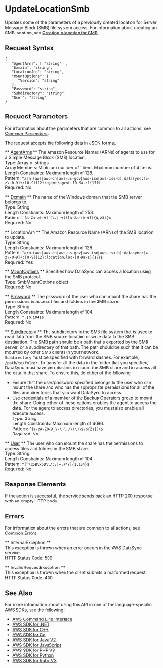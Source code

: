 # UpdateLocationSmb<a name="API_UpdateLocationSmb"></a>

Updates some of the parameters of a previously created location for Server Message Block \(SMB\) file system access\. For information about creating an SMB location, see [Creating a location for SMB](https://docs.aws.amazon.com/datasync/latest/userguide/create-smb-location.html)\.

## Request Syntax<a name="API_UpdateLocationSmb_RequestSyntax"></a>

```
{
   "AgentArns": [ "string" ],
   "Domain": "string",
   "LocationArn": "string",
   "MountOptions": { 
      "Version": "string"
   },
   "Password": "string",
   "Subdirectory": "string",
   "User": "string"
}
```

## Request Parameters<a name="API_UpdateLocationSmb_RequestParameters"></a>

For information about the parameters that are common to all actions, see [Common Parameters](CommonParameters.md)\.

The request accepts the following data in JSON format\.

 ** [AgentArns](#API_UpdateLocationSmb_RequestSyntax) **   <a name="DataSync-UpdateLocationSmb-request-AgentArns"></a>
The Amazon Resource Names \(ARNs\) of agents to use for a Simple Message Block \(SMB\) location\.  
Type: Array of strings  
Array Members: Minimum number of 1 item\. Maximum number of 4 items\.  
Length Constraints: Maximum length of 128\.  
Pattern: `^arn:(aws|aws-cn|aws-us-gov|aws-iso|aws-iso-b):datasync:[a-z\-0-9]+:[0-9]{12}:agent/agent-[0-9a-z]{17}$`   
Required: No

 ** [Domain](#API_UpdateLocationSmb_RequestSyntax) **   <a name="DataSync-UpdateLocationSmb-request-Domain"></a>
The name of the Windows domain that the SMB server belongs to\.  
Type: String  
Length Constraints: Maximum length of 253\.  
Pattern: `^[A-Za-z0-9]((\.|-+)?[A-Za-z0-9]){0,252}$`   
Required: No

 ** [LocationArn](#API_UpdateLocationSmb_RequestSyntax) **   <a name="DataSync-UpdateLocationSmb-request-LocationArn"></a>
The Amazon Resource Name \(ARN\) of the SMB location to update\.  
Type: String  
Length Constraints: Maximum length of 128\.  
Pattern: `^arn:(aws|aws-cn|aws-us-gov|aws-iso|aws-iso-b):datasync:[a-z\-0-9]+:[0-9]{12}:location/loc-[0-9a-z]{17}$`   
Required: Yes

 ** [MountOptions](#API_UpdateLocationSmb_RequestSyntax) **   <a name="DataSync-UpdateLocationSmb-request-MountOptions"></a>
Specifies how DataSync can access a location using the SMB protocol\.  
Type: [SmbMountOptions](API_SmbMountOptions.md) object  
Required: No

 ** [Password](#API_UpdateLocationSmb_RequestSyntax) **   <a name="DataSync-UpdateLocationSmb-request-Password"></a>
The password of the user who can mount the share has the permissions to access files and folders in the SMB share\.  
Type: String  
Length Constraints: Maximum length of 104\.  
Pattern: `^.{0,104}$`   
Required: No

 ** [Subdirectory](#API_UpdateLocationSmb_RequestSyntax) **   <a name="DataSync-UpdateLocationSmb-request-Subdirectory"></a>
The subdirectory in the SMB file system that is used to read data from the SMB source location or write data to the SMB destination\. The SMB path should be a path that's exported by the SMB server, or a subdirectory of that path\. The path should be such that it can be mounted by other SMB clients in your network\.  
 `Subdirectory` must be specified with forward slashes\. For example, `/path/to/folder`\.
To transfer all the data in the folder that you specified, DataSync must have permissions to mount the SMB share and to access all the data in that share\. To ensure this, do either of the following:  
+ Ensure that the user/password specified belongs to the user who can mount the share and who has the appropriate permissions for all of the files and directories that you want DataSync to access\.
+ Use credentials of a member of the Backup Operators group to mount the share\. 
Doing either of these options enables the agent to access the data\. For the agent to access directories, you must also enable all execute access\.  
Type: String  
Length Constraints: Maximum length of 4096\.  
Pattern: `^[a-zA-Z0-9_\-\+\./\(\)\$\p{Zs}]+$`   
Required: No

 ** [User](#API_UpdateLocationSmb_RequestSyntax) **   <a name="DataSync-UpdateLocationSmb-request-User"></a>
The user who can mount the share has the permissions to access files and folders in the SMB share\.  
Type: String  
Length Constraints: Maximum length of 104\.  
Pattern: `^[^\x5B\x5D\\/:;|=,+*?]{1,104}$`   
Required: No

## Response Elements<a name="API_UpdateLocationSmb_ResponseElements"></a>

If the action is successful, the service sends back an HTTP 200 response with an empty HTTP body\.

## Errors<a name="API_UpdateLocationSmb_Errors"></a>

For information about the errors that are common to all actions, see [Common Errors](CommonErrors.md)\.

 ** InternalException **   
This exception is thrown when an error occurs in the AWS DataSync service\.  
HTTP Status Code: 500

 ** InvalidRequestException **   
This exception is thrown when the client submits a malformed request\.  
HTTP Status Code: 400

## See Also<a name="API_UpdateLocationSmb_SeeAlso"></a>

For more information about using this API in one of the language\-specific AWS SDKs, see the following:
+  [AWS Command Line Interface](https://docs.aws.amazon.com/goto/aws-cli/datasync-2018-11-09/UpdateLocationSmb) 
+  [AWS SDK for \.NET](https://docs.aws.amazon.com/goto/DotNetSDKV3/datasync-2018-11-09/UpdateLocationSmb) 
+  [AWS SDK for C\+\+](https://docs.aws.amazon.com/goto/SdkForCpp/datasync-2018-11-09/UpdateLocationSmb) 
+  [AWS SDK for Go](https://docs.aws.amazon.com/goto/SdkForGoV1/datasync-2018-11-09/UpdateLocationSmb) 
+  [AWS SDK for Java V2](https://docs.aws.amazon.com/goto/SdkForJavaV2/datasync-2018-11-09/UpdateLocationSmb) 
+  [AWS SDK for JavaScript](https://docs.aws.amazon.com/goto/AWSJavaScriptSDK/datasync-2018-11-09/UpdateLocationSmb) 
+  [AWS SDK for PHP V3](https://docs.aws.amazon.com/goto/SdkForPHPV3/datasync-2018-11-09/UpdateLocationSmb) 
+  [AWS SDK for Python](https://docs.aws.amazon.com/goto/boto3/datasync-2018-11-09/UpdateLocationSmb) 
+  [AWS SDK for Ruby V3](https://docs.aws.amazon.com/goto/SdkForRubyV3/datasync-2018-11-09/UpdateLocationSmb) 